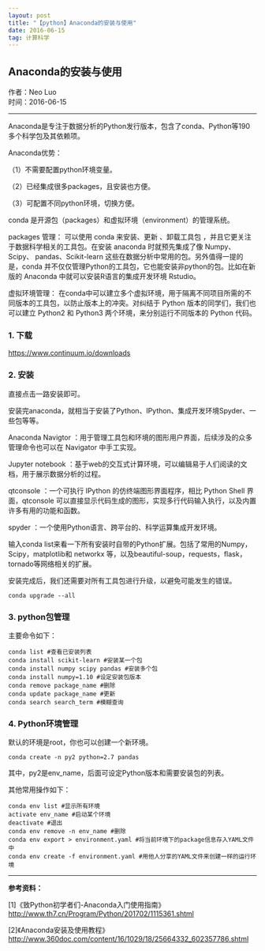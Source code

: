 ```yaml
---
layout: post
title: "【python】Anaconda的安装与使用"
date: 2016-06-15 
tag: 计算科学
---  
```


## Anaconda的安装与使用
作者：Neo Luo  
时间：2016-06-15

----

Anaconda是专注于数据分析的Python发行版本，包含了conda、Python等190多个科学包及其依赖项。

Anaconda优势：

（1）不需要配置python环境变量。

（2）已经集成很多packages，且安装也方便。

（3）可配置不同python环境，切换方便。

conda 是开源包（packages）和虚拟环境（environment）的管理系统。

packages 管理： 可以使用 conda 来安装、更新 、卸载工具包 ，并且它更关注于数据科学相关的工具包。在安装 anaconda 时就预先集成了像 Numpy、Scipy、 pandas、Scikit-learn 这些在数据分析中常用的包。另外值得一提的是，conda 并不仅仅管理Python的工具包，它也能安装非python的包。比如在新版的 Anaconda 中就可以安装R语言的集成开发环境 Rstudio。

虚拟环境管理： 在conda中可以建立多个虚拟环境，用于隔离不同项目所需的不同版本的工具包，以防止版本上的冲突。对纠结于 Python 版本的同学们，我们也可以建立 Python2 和 Python3 两个环境，来分别运行不同版本的 Python 代码。

### 1. 下载

https://www.continuum.io/downloads

### 2. 安装

直接点击一路安装即可。

安装完anaconda，就相当于安装了Python、IPython、集成开发环境Spyder、一些包等等。

Anaconda Navigtor ：用于管理工具包和环境的图形用户界面，后续涉及的众多管理命令也可以在 Navigator 中手工实现。

Jupyter notebook ：基于web的交互式计算环境，可以编辑易于人们阅读的文档，用于展示数据分析的过程。

qtconsole ：一个可执行 IPython 的仿终端图形界面程序，相比 Python Shell 界面，qtconsole 可以直接显示代码生成的图形，实现多行代码输入执行，以及内置许多有用的功能和函数。

spyder ：一个使用Python语言、跨平台的、科学运算集成开发环境。

 输入conda list来看一下所有安装时自带的Python扩展。包括了常用的Numpy，Scipy，matplotlib和 networkx 等，以及beautiful-soup，requests，flask，tornado等网络相关的扩展。

安装完成后，我们还需要对所有工具包进行升级，以避免可能发生的错误。
```
conda upgrade --all
```

### 3. python包管理

主要命令如下：
```
conda list #查看已安装列表  
conda install scikit-learn #安装某一个包  
conda install numpy scipy pandas #安装多个包  
conda install numpy=1.10 #设定安装包版本  
conda remove package_name #删除  
conda update package_name #更新  
conda search search_term #模糊查询  
```

### 4. Python环境管理

默认的环境是root，你也可以创建一个新环境。
```
conda create -n py2 python=2.7 pandas
```
其中，py2是env_name，后面可设定Python版本和需要安装包的列表。

其他常用操作如下：
```
conda env list #显示所有环境  
activate env_name #启动某个环境  
deactivate #退出  
conda env remove -n env_name #删除  
conda env export > environment.yaml #将当前环境下的package信息存入YAML文件中  
conda env create -f environment.yaml #用他人分享的YAML文件来创建一样的运行环境  
```

----

**参考资料：**

[1]《致Python初学者们-Anaconda入门使用指南》  
http://www.th7.cn/Program/Python/201702/1115361.shtml

[2]《Anaconda安装及使用教程》  
http://www.360doc.com/content/16/1029/18/25664332_602357786.shtml